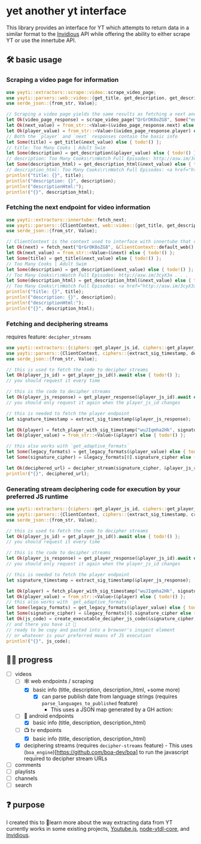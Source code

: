 
# yet another yt interface

This library provides an interface for YT which attempts to return data in a similar format to the [Invidious](https://github.com/iv-org/invidious) API while offering the ability to either scrape YT or use the innertube API.

## 🛠 basic usage
### Scraping a video page for information
```rust
use yayti::extractors::scrape::video::scrape_video_page;
use yayti::parsers::web::video::{get_title, get_description, get_description_html};
use serde_json::{from_str, Value};

// Scraping a video page yields the same results as fetching a next and a player endpoint from innertube
let Ok(video_page_response) = scrape_video_page("QrGrOK8oZG8", Some("en")).await else { todo!() };
let Ok(next_value) = from_str::<Value>(&video_page_response.next) else { todo!() };
let Ok(player_value) = from_str::<Value>(&video_page_response.player) else { todo!() };
// Both the `player` and `next` responses contain the basic info
let Some(title) = get_title(&next_value) else { todo!() }; 
// title: Too Many Cooks | Adult Swim
let Some(description) = get_description(&player_value) else { todo!() };
// description: Too Many Cooks\r\nWatch Full Episodes: http://asw.im/3cyX3a . . .
let Some(description_html) = get_description_html(&next_value) else { todo!() };
// description_html: Too Many Cooks\r\nWatch Full Episodes: <a href="http://asw.im/3cyX3a"> . . .
println!("title: {}", title);
println!("description: {}", description);
println!("descriptionHtml:");
println!("{}", description_html);
```
### Fetching the next endpoint for video information
```rust
use yayti::extractors::innertube::fetch_next;
use yayti::parsers::{ClientContext, web::video::{get_title, get_description, get_description_html}};
use serde_json::{from_str, Value};

// ClientContext is the context used to interface with innertube that contains relevant information such as the client version or user agent
let Ok(next) = fetch_next("QrGrOK8oZG8", &ClientContext::default_web(), Some("en")).await else { todo!() };
let Ok(next_value) = from_str::<Value>(&next) else { todo!() };
let Some(title) = get_title(&next_value) else { todo!() }; 
// Too Many Cooks | Adult Swim
let Some(description) = get_description(&next_value) else { todo!() };
// Too Many Cooks\r\nWatch Full Episodes: http://asw.im/3cyX3a . . .
let Some(description_html) = get_description_html(&next_value) else { todo!() };
// Too Many Cooks\r\nWatch Full Episodes: <a href="http://asw.im/3cyX3a"> . . .
println!("title: {}", title);
println!("description: {}", description);
println!("descriptionHtml:");
println!("{}", description_html);
```
### Fetching and deciphering streams
requires feature: `decipher_streams`
```rust
use yayti::extractors::{ciphers::get_player_js_id, ciphers::get_player_response, innertube::fetch_player_with_sig_timestamp};
use yayti::parsers::{ClientContext, ciphers::{extract_sig_timestamp, decipher_stream}, web::video::{get_legacy_formats}};
use serde_json::{from_str, Value};

// this is used to fetch the code to decipher streams
let Ok(player_js_id) = get_player_js_id().await else { todo!() };
// you should request it every time

// this is the code to decipher streams
let Ok(player_js_response) = get_player_response(&player_js_id).await else { todo!() };
// you should only request it again when the player_js_id changes

// this is needed to fetch the player endpoint
let signature_timestamp = extract_sig_timestamp(&player_js_response);

let Ok(player) = fetch_player_with_sig_timestamp("wuJIqmha2Hk", signature_timestamp, &ClientContext::default_web(), Some("en")).await else { todo!() };
let Ok(player_value) = from_str::<Value>(&player) else { todo!() };

// this also works with `get_adaptive_formats`
let Some(legacy_formats) = get_legacy_formats(&player_value) else { todo!() };
let Some(signature_cipher) = &legacy_formats[0].signature_cipher else { todo!() };

let Ok(deciphered_url) = decipher_stream(signature_cipher, &player_js_response) else { todo!() };
println!("{}", deciphered_url);
```
### Generating stream deciphering code for execution by your preferred JS runtime
```rust
use yayti::extractors::{ciphers::get_player_js_id, ciphers::get_player_response, innertube::fetch_player_with_sig_timestamp};
use yayti::parsers::{ClientContext, ciphers::{extract_sig_timestamp, create_executable_decipher_js_code}, web::video::{get_legacy_formats}};
use serde_json::{from_str, Value};

// this is used to fetch the code to decipher streams
let Ok(player_js_id) = get_player_js_id().await else { todo!() };
// you should request it every time

// this is the code to decipher streams
let Ok(player_js_response) = get_player_response(&player_js_id).await else { todo!() };
// you should only request it again when the player_js_id changes

// this is needed to fetch the player endpoint
let signature_timestamp = extract_sig_timestamp(&player_js_response);

let Ok(player) = fetch_player_with_sig_timestamp("wuJIqmha2Hk", signature_timestamp, &ClientContext::default_web(), Some("en")).await else { todo!() };
let Ok(player_value) = from_str::<Value>(&player) else { todo!() };
// this also works with `get_adaptive_formats`
let Some(legacy_formats) = get_legacy_formats(&player_value) else { todo!() };
let Some(signature_cipher) = &legacy_formats[0].signature_cipher else { todo!() };
let Ok(js_code) = create_executable_decipher_js_code(&signature_cipher, &player_js_response) else { todo!() };
// and there you have it 👐
// ready to be copy and pasted into a browser's inspect element
// or whatever is your preferred means of JS execution
println!("{}", js_code);
```

## 👩‍🏭 progress

- [ ] videos
  - [ ] 🕸 web endpoints / scraping
    - [X] basic info (title, description, description_html, +some more)
      - [X] can parse publish date from language strings (requires `parse_languages_to_published` feature)
        - This uses a JSON map generated by a GH action: 
  - [ ] 📱 android endpoints
      - [X] basic info (title, description, description_html)
  - [ ] 📺 tv endpoints
      - [X] basic info (title, description, description_html)
  - [X] deciphering streams (requires `decipher-streams` feature)
        - This uses (`boa_engine`)[https://github.com/boa-dev/boa] to run the javascript required to decipher stream URLs
- [ ] comments
- [ ] playlists
- [ ] channels
- [ ] search
  
## ❓ purpose

I created this to 🧠learn more about the way extracting data from YT currently works in some existing projects, [Youtube.js](https://github.com/LuanRT/YouTube.js), [node-ytdl-core](https://github.com/fent/node-ytdl-core), and [Invidious](https://github.com/iv-org/invidious).
